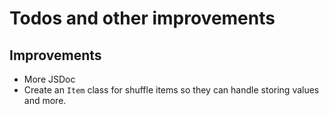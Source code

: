 # Todos and other improvements

## Improvements
* More JSDoc
* Create an `Item` class for shuffle items so they can handle storing values and more.
